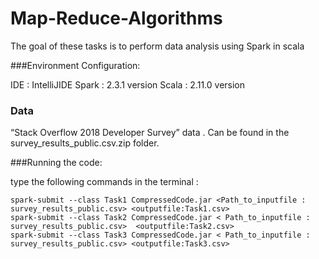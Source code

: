 # Map-Reduce-Algorithms
The goal of these tasks is to perform data analysis using Spark in scala

###Environment Configuration:

IDE   : IntelliJIDE
Spark : 2.3.1 version
Scala : 2.11.0 version


### Data

“Stack Overflow 2018 Developer Survey” data . Can be found in the survey_results_public.csv.zip folder.


###Running the code: 

type the following commands in the terminal : 

````
spark-submit --class Task1 CompressedCode.jar <Path_to_inputfile : survey_results_public.csv> <outputfile:Task1.csv>
spark-submit --class Task2 CompressedCode.jar < Path_to_inputfile : survey_results_public.csv>  <outputfile:Task2.csv>
spark-submit --class Task3 CompressedCode.jar < Path_to_inputfile : survey_results_public.csv> <outputfile:Task3.csv>

````

